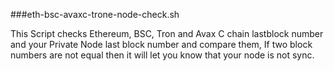 ###eth-bsc-avaxc-trone-node-check.sh

This Script checks Ethereum, BSC, Tron and Avax C chain lastblock number and your Private Node last block number and compare them,
If two block numbers are not equal then it will let you know that your node is not sync.
